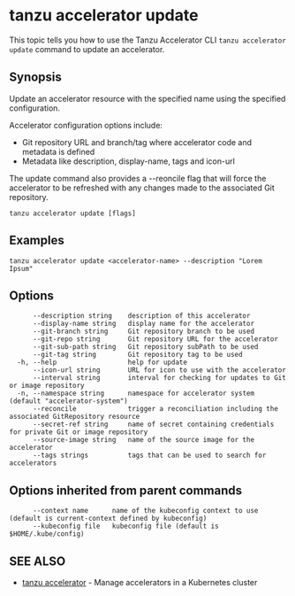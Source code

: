 # tanzu accelerator update

This topic tells you how to use the Tanzu Accelerator CLI `tanzu accelerator update`
command to update an accelerator.

## Synopsis

Update an accelerator resource with the specified name using the specified configuration.

Accelerator configuration options include:
- Git repository URL and branch/tag where accelerator code and metadata is defined
- Metadata like description, display-name, tags and icon-url

The update command also provides a --reoncile flag that will force the accelerator to be refreshed
with any changes made to the associated Git repository.

```console
tanzu accelerator update [flags]
```

## Examples

```console
tanzu accelerator update <accelerator-name> --description "Lorem Ipsum"
```

## Options

```console
      --description string    description of this accelerator
      --display-name string   display name for the accelerator
      --git-branch string     Git repository branch to be used
      --git-repo string       Git repository URL for the accelerator
      --git-sub-path string   Git repository subPath to be used
      --git-tag string        Git repository tag to be used
  -h, --help                  help for update
      --icon-url string       URL for icon to use with the accelerator
      --interval string       interval for checking for updates to Git or image repository
  -n, --namespace string      namespace for accelerator system (default "accelerator-system")
      --reconcile             trigger a reconciliation including the associated GitRepository resource
      --secret-ref string     name of secret containing credentials for private Git or image repository
      --source-image string   name of the source image for the accelerator
      --tags strings          tags that can be used to search for accelerators
```

## Options inherited from parent commands

```console
      --context name      name of the kubeconfig context to use (default is current-context defined by kubeconfig)
      --kubeconfig file   kubeconfig file (default is $HOME/.kube/config)
```

## SEE ALSO

* [tanzu accelerator](tanzu_accelerator.md)	 - Manage accelerators in a Kubernetes cluster
